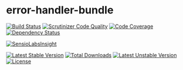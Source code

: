 error-handler-bundle
====================

[![Build Status](https://travis-ci.org/prgTW/error-handler-bundle.svg?branch=master)](https://travis-ci.org/prgTW/error-handler-bundle)
[![Scrutinizer Code Quality](https://scrutinizer-ci.com/g/prgTW/error-handler-bundle/badges/quality-score.png?b=master)](https://scrutinizer-ci.com/g/prgTW/error-handler-bundle/?branch=master)
[![Code Coverage](https://scrutinizer-ci.com/g/prgTW/error-handler-bundle/badges/coverage.png?b=master)](https://scrutinizer-ci.com/g/prgTW/error-handler-bundle/?branch=master)
[![Dependency Status](https://www.versioneye.com/user/projects/537b5a5814c15847550000b8/badge.svg)](https://www.versioneye.com/user/projects/537b5a5814c15847550000b8)

[![SensioLabsInsight](https://insight.sensiolabs.com/projects/eb41f664-bc71-4b71-b370-9adf234c138c/big.png)](https://insight.sensiolabs.com/projects/eb41f664-bc71-4b71-b370-9adf234c138c)

[![Latest Stable Version](https://poser.pugx.org/prgtw/error-handler-bundle/v/stable.png)](https://packagist.org/packages/prgtw/error-handler-bundle)
[![Total Downloads](https://poser.pugx.org/prgtw/error-handler-bundle/downloads.png)](https://packagist.org/packages/prgtw/error-handler-bundle)
[![Latest Unstable Version](https://poser.pugx.org/prgtw/error-handler-bundle/v/unstable.png)](https://packagist.org/packages/prgtw/error-handler-bundle)
[![License](https://poser.pugx.org/prgtw/error-handler-bundle/license.png)](https://packagist.org/packages/prgtw/error-handler-bundle)
